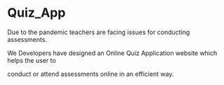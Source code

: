 

# Quiz_App 

Due to the pandemic teachers are facing issues for conducting assessments.

We Developers have designed an Online Quiz Application website which helps the user  to
 
conduct or attend assessments online in an efficient way.          
     
